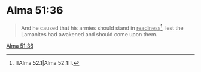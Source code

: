 # Alma 51:36

> And he caused that his armies should stand in <u>readiness</u>[^a], lest the Lamanites had awakened and should come upon them.

[Alma 51:36](https://www.churchofjesuschrist.org/study/scriptures/bofm/alma/51?lang=eng&id=p36#p36)


[^a]: [[Alma 52.1|Alma 52:1]].  
